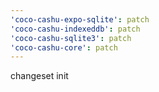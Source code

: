 ```yaml
---
'coco-cashu-expo-sqlite': patch
'coco-cashu-indexeddb': patch
'coco-cashu-sqlite3': patch
'coco-cashu-core': patch
---
```


changeset init
